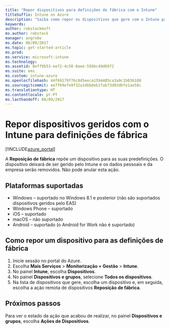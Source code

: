 ```yaml
---
title: "Repor dispositivos para definições de fábrica com o Intune"
titleSuffix: Intune on Azure
description: "Saiba como repor os dispositivos que gere com o Intune para as definições de fábrica.\""
keywords: 
author: robstackmsft
ms.author: robstack
manager: angrobe
ms.date: 08/09/2017
ms.topic: get-started-article
ms.prod: 
ms.service: microsoft-intune
ms.technology: 
ms.assetid: 8eff9b53-eef2-4c50-8aee-556bc49d69f2
ms.suite: ems
ms.custom: intune-azure
ms.openlocfilehash: 44f69179f76c8d5eeca1594485ca3a9c1b036188
ms.sourcegitcommit: ee7f69efe9f32a1d6bdeb1fab73d03dbfe1ae58c
ms.translationtype: HT
ms.contentlocale: pt-PT
ms.lasthandoff: 08/09/2017
---
```

# <a name="reset-intune-managed-devices-to-factory-settings"></a>Repor dispositivos geridos com o Intune para definições de fábrica


[!INCLUDE[azure_portal](./includes/azure_portal.md)]

A **Reposição de fábrica** repõe um dispositivo para as suas predefinições. O dispositivo deixará de ser gerido pelo Intune e os dados pessoais e da empresa serão removidos. Não pode anular esta ação.

## <a name="supported-platforms"></a>Plataformas suportadas

- Windows – suportado no Windows 8.1 e posterior (não são suportados dispositivos geridos pelo EAS)
- Windows Phone – suportado
- iOS – suportado
- macOS – não suportado
- Android – suportado (o Android for Work não é suportado)

## <a name="how-to-reset-a-device-to-factory-settings"></a>Como repor um dispositivo para as definições de fábrica

1. Inicie sessão no portal do Azure.
2. Escolha **Mais Serviços** > **Monitorização + Gestão** > **Intune**.
3. No painel **Intune**, escolha **Dispositivos**.
4. No painel **Dispositivos e grupos**, selecione **Todos os dispositivos**.
5. Na lista de dispositivos que gere, escolha um dispositivo e, em seguida, escolha a ação remota de dispositivos **Reposição de fábrica**.

## <a name="next-steps"></a>Próximos passos

Para ver o estado da ação que acabou de realizar, no painel **Dispositivos e grupos**, escolha **Ações de Dispositivos**.

